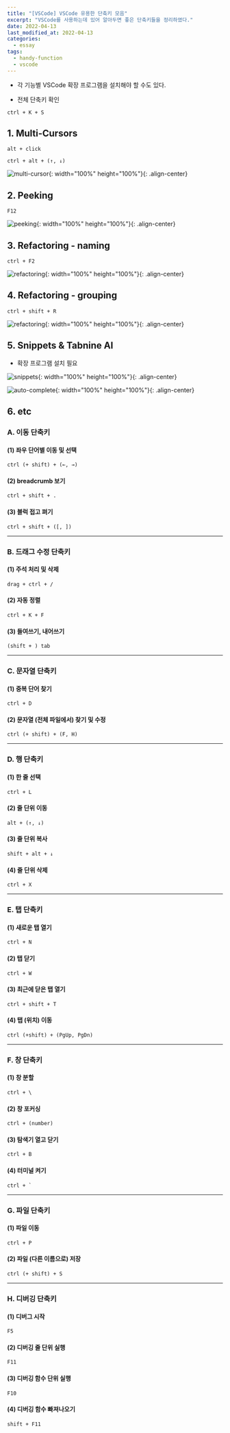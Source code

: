 ```yaml
---
title: "[VSCode] VSCode 유용한 단축키 모음"
excerpt: "VSCode를 사용하는데 있어 알아두면 좋은 단축키들을 정리하였다."
date: 2022-04-13
last_modified_at: 2022-04-13
categories:
  - essay
tags:
  - handy-function
  - vscode
---
```


* 각 기능별 VSCode 확장 프로그램을 설치해야 할 수도 있다.

* 전체 단축키 확인
```
ctrl + K + S
```

## 1. Multi-Cursors

```
alt + click
```
```
ctrl + alt + (↑, ↓)
```

![multi-cursor](https://user-images.githubusercontent.com/30232837/163115085-00aaa6fa-04b2-451e-93f7-25ef9c6c88cf.png "multi-cursor"){: width="100%" height="100%"}{: .align-center}

## 2. Peeking

```
F12
```

![peeking](https://user-images.githubusercontent.com/30232837/163080499-fd8ffabe-f1e4-4f79-a57d-d2aed1a8712f.png "peeking"){: width="100%" height="100%"}{: .align-center}

## 3. Refactoring - naming

```
ctrl + F2
```

![refactoring](https://user-images.githubusercontent.com/30232837/163083992-46557a23-ca5c-4991-9276-eea44287cabf.png "refactoring"){: width="100%" height="100%"}{: .align-center}

## 4. Refactoring - grouping

```
ctrl + shift + R
```

![refactoring](https://user-images.githubusercontent.com/30232837/163082705-688626a7-a97d-4348-83eb-4d23edb63d68.png "refactoring"){: width="100%" height="100%"}{: .align-center}

## 5. Snippets & Tabnine AI

* 확장 프로그램 설치 필요

![snippets](https://user-images.githubusercontent.com/30232837/163086130-e1222180-ebb9-431d-afd9-3193be596fa9.png "snippets"){: width="100%" height="100%"}{: .align-center}

![auto-complete](https://user-images.githubusercontent.com/30232837/163086688-414c05ce-aa6d-46a8-8669-c8bbad6b9841.png "auto-complete"){: width="100%" height="100%"}{: .align-center}

## 6. etc

### A. 이동 단축키

#### (1) 좌우 단어별 이동 및 선택
```
ctrl (+ shift) + (←, →)
```
#### (2) breadcrumb 보기
```
ctrl + shift + .
```
#### (3) 블럭 접고 펴기
```
ctrl + shift + ([, ])
```

---

### B. 드래그 수정 단축키

#### (1) 주석 처리 및 삭제
```
drag + ctrl + /
```
#### (2) 자동 정렬
```
ctrl + K + F
```
#### (3) 들여쓰기, 내어쓰기
```
(shift + ) tab
```

---

### C. 문자열 단축키

#### (1) 중복 단어 찾기
```
ctrl + D
```
#### (2) 문자열 (전체 파일에서) 찾기 및 수정
```
ctrl (+ shift) + (F, H)
```

---

### D. 행 단축키

#### (1) 한 줄 선택
```
ctrl + L
```
#### (2) 줄 단위 이동
```
alt + (↑, ↓)
```
#### (3) 줄 단위 복사
```
shift + alt + ↓
```
#### (4) 줄 단위 삭제
```
ctrl + X
```

---

### E. 탭 단축키

#### (1) 새로운 탭 열기
```
ctrl + N
```
#### (2) 탭 닫기
```
ctrl + W
```
#### (3) 최근에 닫은 탭 열기
```
ctrl + shift + T
```
#### (4) 탭 (위치) 이동
```
ctrl (+shift) + (PgUp, PgDn)
```
---

### F. 창 단축키

#### (1) 창 분할
```
ctrl + \
```
#### (2) 창 포커싱
```
ctrl + (number)
```
#### (3) 탐색기 열고 닫기
```
ctrl + B
```
#### (4) 터미널 켜기
```
ctrl + `
```

---

### G. 파일 단축키

#### (1) 파일 이동
```
ctrl + P
```
#### (2) 파일 (다른 이름으로) 저장
```
ctrl (+ shift) + S
```

---

### H. 디버깅 단축키

#### (1) 디버그 시작
```
F5
```
#### (2) 디버깅 줄 단위 실행
```
F11
```
#### (3) 디버깅 함수 단위 실행
```
F10
```
#### (4) 디버깅 함수 빠져나오기
```
shift + F11
```